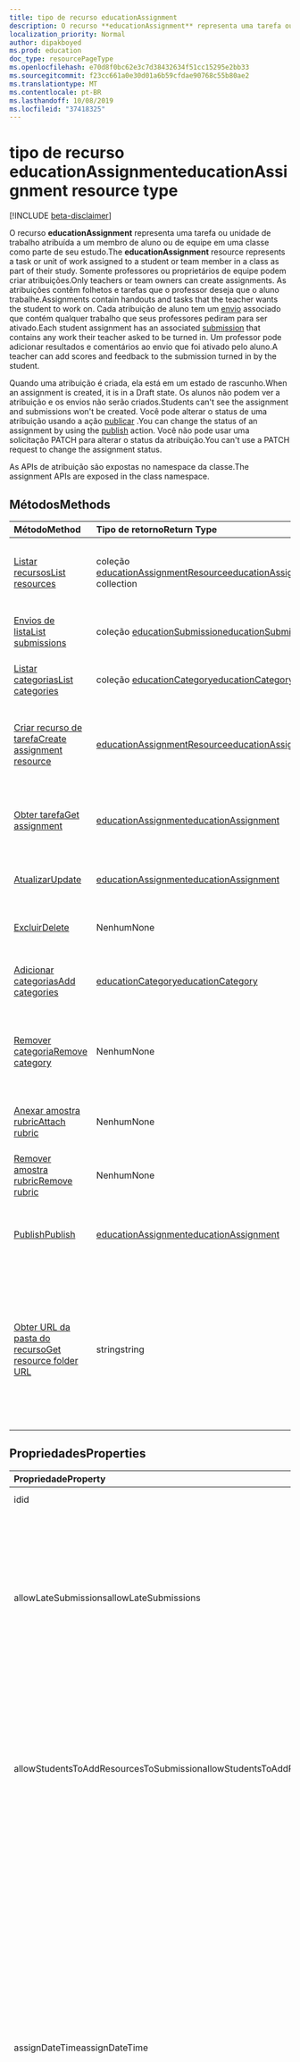 ```yaml
---
title: tipo de recurso educationAssignment
description: O recurso **educationAssignment** representa uma tarefa ou unidade de trabalho atribuída a um membro de aluno ou de equipe em uma classe como parte de seu estudo. Somente professores ou proprietários de equipe podem criar atribuições. As atribuições contêm folhetos e tarefas que o professor deseja que o aluno trabalhe. Cada atribuição de aluno tem um envio associado que contém qualquer trabalho que seus professores pediram para ser ativado. Um professor pode adicionar resultados e comentários ao envio que foi ativado pelo aluno.
localization_priority: Normal
author: dipakboyed
ms.prod: education
doc_type: resourcePageType
ms.openlocfilehash: e70d8f0bc62e3c7d38432634f51cc15295e2bb33
ms.sourcegitcommit: f23cc661a0e30d01a6b59cfdae90768c55b80ae2
ms.translationtype: MT
ms.contentlocale: pt-BR
ms.lasthandoff: 10/08/2019
ms.locfileid: "37418325"
---
```

# <a name="educationassignment-resource-type"></a><span data-ttu-id="786e4-107">tipo de recurso educationAssignment</span><span class="sxs-lookup"><span data-stu-id="786e4-107">educationAssignment resource type</span></span>

[!INCLUDE [beta-disclaimer](../../includes/beta-disclaimer.md)]

<span data-ttu-id="786e4-108">O recurso **educationAssignment** representa uma tarefa ou unidade de trabalho atribuída a um membro de aluno ou de equipe em uma classe como parte de seu estudo.</span><span class="sxs-lookup"><span data-stu-id="786e4-108">The **educationAssignment** resource represents a task or unit of work assigned to a student or team member in a class as part of their study.</span></span> <span data-ttu-id="786e4-109">Somente professores ou proprietários de equipe podem criar atribuições.</span><span class="sxs-lookup"><span data-stu-id="786e4-109">Only teachers or team owners can create assignments.</span></span> <span data-ttu-id="786e4-110">As atribuições contêm folhetos e tarefas que o professor deseja que o aluno trabalhe.</span><span class="sxs-lookup"><span data-stu-id="786e4-110">Assignments contain handouts and tasks that the teacher wants the student to work on.</span></span> <span data-ttu-id="786e4-111">Cada atribuição de aluno tem um [envio](educationsubmissionresource.md) associado que contém qualquer trabalho que seus professores pediram para ser ativado.</span><span class="sxs-lookup"><span data-stu-id="786e4-111">Each student assignment has an associated [submission](educationsubmissionresource.md) that contains any work their teacher asked to be turned in.</span></span> <span data-ttu-id="786e4-112">Um professor pode adicionar resultados e comentários ao envio que foi ativado pelo aluno.</span><span class="sxs-lookup"><span data-stu-id="786e4-112">A teacher can add scores and feedback to the submission turned in by the student.</span></span>

<span data-ttu-id="786e4-113">Quando uma atribuição é criada, ela está em um estado de rascunho.</span><span class="sxs-lookup"><span data-stu-id="786e4-113">When an assignment is created, it is in a Draft state.</span></span> <span data-ttu-id="786e4-114">Os alunos não podem ver a atribuição e os envios não serão criados.</span><span class="sxs-lookup"><span data-stu-id="786e4-114">Students can't see the assignment and submissions won't be created.</span></span> <span data-ttu-id="786e4-115">Você pode alterar o status de uma atribuição usando a ação [publicar](../api/educationassignment-publish.md) .</span><span class="sxs-lookup"><span data-stu-id="786e4-115">You can change the status of an assignment by using the [publish](../api/educationassignment-publish.md) action.</span></span> <span data-ttu-id="786e4-116">Você não pode usar uma solicitação PATCH para alterar o status da atribuição.</span><span class="sxs-lookup"><span data-stu-id="786e4-116">You can't use a PATCH request to change the assignment status.</span></span>

<span data-ttu-id="786e4-117">As APIs de atribuição são expostas no namespace da classe.</span><span class="sxs-lookup"><span data-stu-id="786e4-117">The assignment APIs are exposed in the class namespace.</span></span>

## <a name="methods"></a><span data-ttu-id="786e4-118">Métodos</span><span class="sxs-lookup"><span data-stu-id="786e4-118">Methods</span></span>

| <span data-ttu-id="786e4-119">Método</span><span class="sxs-lookup"><span data-stu-id="786e4-119">Method</span></span>           | <span data-ttu-id="786e4-120">Tipo de retorno</span><span class="sxs-lookup"><span data-stu-id="786e4-120">Return Type</span></span>    |<span data-ttu-id="786e4-121">Descrição</span><span class="sxs-lookup"><span data-stu-id="786e4-121">Description</span></span>|
|:---------------|:--------|:----------|
|[<span data-ttu-id="786e4-122">Listar recursos</span><span class="sxs-lookup"><span data-stu-id="786e4-122">List resources</span></span>](../api/educationassignment-list-resources.md) |<span data-ttu-id="786e4-123">coleção [educationAssignmentResource](educationassignmentresource.md)</span><span class="sxs-lookup"><span data-stu-id="786e4-123">[educationAssignmentResource](educationassignmentresource.md) collection</span></span>| <span data-ttu-id="786e4-124">Obtenha uma coleção de objetos **educationAssignmentResource** .</span><span class="sxs-lookup"><span data-stu-id="786e4-124">Get an **educationAssignmentResource** object collection.</span></span>|
|[<span data-ttu-id="786e4-125">Envios de lista</span><span class="sxs-lookup"><span data-stu-id="786e4-125">List submissions</span></span>](../api/educationassignment-list-submissions.md) |<span data-ttu-id="786e4-126">coleção [educationSubmission](educationsubmission.md)</span><span class="sxs-lookup"><span data-stu-id="786e4-126">[educationSubmission](educationsubmission.md) collection</span></span>| <span data-ttu-id="786e4-127">Obtenha uma coleção de objetos **educationSubmission** .</span><span class="sxs-lookup"><span data-stu-id="786e4-127">Get an **educationSubmission** object collection.</span></span>|
|[<span data-ttu-id="786e4-128">Listar categorias</span><span class="sxs-lookup"><span data-stu-id="786e4-128">List categories</span></span>](../api/educationassignment-list-categories.md) |<span data-ttu-id="786e4-129">coleção [educationCategory](educationcategory.md)</span><span class="sxs-lookup"><span data-stu-id="786e4-129">[educationCategory](educationcategory.md) collection</span></span>| <span data-ttu-id="786e4-130">Obtenha uma coleção de objetos **educationCategory** .</span><span class="sxs-lookup"><span data-stu-id="786e4-130">Get an **educationCategory** object collection.</span></span>|
|[<span data-ttu-id="786e4-131">Criar recurso de tarefa</span><span class="sxs-lookup"><span data-stu-id="786e4-131">Create assignment resource</span></span>](../api/educationassignment-post-resources.md) |[<span data-ttu-id="786e4-132">educationAssignmentResource</span><span class="sxs-lookup"><span data-stu-id="786e4-132">educationAssignmentResource</span></span>](educationassignmentresource.md)| <span data-ttu-id="786e4-133">Crie um novo **educationAssignmentResource** postando na coleção Resources.</span><span class="sxs-lookup"><span data-stu-id="786e4-133">Create a new **educationAssignmentResource** by posting to the resources collection.</span></span>|
|[<span data-ttu-id="786e4-134">Obter tarefa</span><span class="sxs-lookup"><span data-stu-id="786e4-134">Get assignment</span></span>](../api/educationassignment-get.md) | [<span data-ttu-id="786e4-135">educationAssignment</span><span class="sxs-lookup"><span data-stu-id="786e4-135">educationAssignment</span></span>](educationassignment.md) |<span data-ttu-id="786e4-136">Ler propriedades e relações de um objeto **educationAssignment** .</span><span class="sxs-lookup"><span data-stu-id="786e4-136">Read properties and relationships of an **educationAssignment** object.</span></span>|
|[<span data-ttu-id="786e4-137">Atualizar</span><span class="sxs-lookup"><span data-stu-id="786e4-137">Update</span></span>](../api/educationassignment-update.md) | [<span data-ttu-id="786e4-138">educationAssignment</span><span class="sxs-lookup"><span data-stu-id="786e4-138">educationAssignment</span></span>](educationassignment.md) |<span data-ttu-id="786e4-139">Atualize um objeto **educationAssignment** .</span><span class="sxs-lookup"><span data-stu-id="786e4-139">Update an **educationAssignment** object.</span></span> |
|[<span data-ttu-id="786e4-140">Excluir</span><span class="sxs-lookup"><span data-stu-id="786e4-140">Delete</span></span>](../api/educationassignment-delete.md) | <span data-ttu-id="786e4-141">Nenhum</span><span class="sxs-lookup"><span data-stu-id="786e4-141">None</span></span> |<span data-ttu-id="786e4-142">Excluir um objeto **educationAssignment** .</span><span class="sxs-lookup"><span data-stu-id="786e4-142">Delete an **educationAssignment** object.</span></span> |
|[<span data-ttu-id="786e4-143">Adicionar categorias</span><span class="sxs-lookup"><span data-stu-id="786e4-143">Add categories</span></span>](../api/educationassignment-add-categories.md) |[<span data-ttu-id="786e4-144">educationCategory</span><span class="sxs-lookup"><span data-stu-id="786e4-144">educationCategory</span></span>](educationcategory.md) | <span data-ttu-id="786e4-145">Atribua um **educationCategory** pertencente à classe a essa atribuição.</span><span class="sxs-lookup"><span data-stu-id="786e4-145">Assign an **educationCategory** belonging to the class to this assignment.</span></span>|
|[<span data-ttu-id="786e4-146">Remover categoria</span><span class="sxs-lookup"><span data-stu-id="786e4-146">Remove category</span></span>](../api/educationassignment-remove-category.md) |<span data-ttu-id="786e4-147">Nenhum</span><span class="sxs-lookup"><span data-stu-id="786e4-147">None</span></span>| <span data-ttu-id="786e4-148">Remover um **educationCategory** pertencente à classe dessa atribuição.</span><span class="sxs-lookup"><span data-stu-id="786e4-148">Remove an **educationCategory** belonging to the class from this assignment.</span></span>|
|[<span data-ttu-id="786e4-149">Anexar amostra rubric</span><span class="sxs-lookup"><span data-stu-id="786e4-149">Attach rubric</span></span>](../api/educationassignment-put-rubric.md)|<span data-ttu-id="786e4-150">Nenhum</span><span class="sxs-lookup"><span data-stu-id="786e4-150">None</span></span>|<span data-ttu-id="786e4-151">Anexar um **educationRubric** existente a esta atribuição.</span><span class="sxs-lookup"><span data-stu-id="786e4-151">Attach an existing **educationRubric** to this assignment.</span></span>|
|[<span data-ttu-id="786e4-152">Remover amostra rubric</span><span class="sxs-lookup"><span data-stu-id="786e4-152">Remove rubric</span></span>](../api/educationassignment-delete-rubric.md)|<span data-ttu-id="786e4-153">Nenhum</span><span class="sxs-lookup"><span data-stu-id="786e4-153">None</span></span>|<span data-ttu-id="786e4-154">Desanexe o **educationRubric** da atribuição.</span><span class="sxs-lookup"><span data-stu-id="786e4-154">Detach the **educationRubric** from this assignment.</span></span>|
|[<span data-ttu-id="786e4-155">Publish</span><span class="sxs-lookup"><span data-stu-id="786e4-155">Publish</span></span>](../api/educationassignment-publish.md)|[<span data-ttu-id="786e4-156">educationAssignment</span><span class="sxs-lookup"><span data-stu-id="786e4-156">educationAssignment</span></span>](educationassignment.md)|<span data-ttu-id="786e4-157">Alterar o estado de um objeto **educationAssignment** de rascunho para publicado.</span><span class="sxs-lookup"><span data-stu-id="786e4-157">Change the state of an **educationAssignment** object from draft to published.</span></span>|
|[<span data-ttu-id="786e4-158">Obter URL da pasta do recurso</span><span class="sxs-lookup"><span data-stu-id="786e4-158">Get resource folder URL</span></span>](../api/educationassignment-getresourcesfolderurl.md)| <span data-ttu-id="786e4-159">string</span><span class="sxs-lookup"><span data-stu-id="786e4-159">string</span></span>| <span data-ttu-id="786e4-160">A pasta do OneDrive em que os recursos baseados em arquivo devem ser colocados para fazer parte de um recurso de atribuição.</span><span class="sxs-lookup"><span data-stu-id="786e4-160">The OneDrive folder into which file-based resources should be placed to be part of an assignment resource.</span></span> <span data-ttu-id="786e4-161">Os arquivos devem estar localizados nessa pasta para serem adicionados como um recurso.</span><span class="sxs-lookup"><span data-stu-id="786e4-161">Files must be located in this folder to be added as a resource.</span></span>|

## <a name="properties"></a><span data-ttu-id="786e4-162">Propriedades</span><span class="sxs-lookup"><span data-stu-id="786e4-162">Properties</span></span>
| <span data-ttu-id="786e4-163">Propriedade</span><span class="sxs-lookup"><span data-stu-id="786e4-163">Property</span></span>     | <span data-ttu-id="786e4-164">Tipo</span><span class="sxs-lookup"><span data-stu-id="786e4-164">Type</span></span>   |<span data-ttu-id="786e4-165">Descrição</span><span class="sxs-lookup"><span data-stu-id="786e4-165">Description</span></span>|
|:---------------|:--------|:----------|
|<span data-ttu-id="786e4-166">id</span><span class="sxs-lookup"><span data-stu-id="786e4-166">id</span></span>|<span data-ttu-id="786e4-167">String</span><span class="sxs-lookup"><span data-stu-id="786e4-167">String</span></span>| <span data-ttu-id="786e4-168">Somente leitura.</span><span class="sxs-lookup"><span data-stu-id="786e4-168">Read-only.</span></span>|
|<span data-ttu-id="786e4-169">allowLateSubmissions</span><span class="sxs-lookup"><span data-stu-id="786e4-169">allowLateSubmissions</span></span>|<span data-ttu-id="786e4-170">Booliano</span><span class="sxs-lookup"><span data-stu-id="786e4-170">Boolean</span></span>| <span data-ttu-id="786e4-171">Identifica se os alunos podem enviar após a data de conclusão.</span><span class="sxs-lookup"><span data-stu-id="786e4-171">Identifies whether students can submit after the due date.</span></span> <span data-ttu-id="786e4-172">Se essa propriedade não for especificada durante a criação, o padrão será true.</span><span class="sxs-lookup"><span data-stu-id="786e4-172">If this property is not specified during create, it defaults to true.</span></span> |
|<span data-ttu-id="786e4-173">allowStudentsToAddResourcesToSubmission</span><span class="sxs-lookup"><span data-stu-id="786e4-173">allowStudentsToAddResourcesToSubmission</span></span>|<span data-ttu-id="786e4-174">Booliano</span><span class="sxs-lookup"><span data-stu-id="786e4-174">Boolean</span></span>| <span data-ttu-id="786e4-175">Identifica se os alunos podem adicionar seus próprios recursos a um envio ou se eles só podem modificar recursos adicionados pelo professor.</span><span class="sxs-lookup"><span data-stu-id="786e4-175">Identifies whether students can add their own resources to a submission or if they can only modify resources added by the teacher.</span></span> |
|<span data-ttu-id="786e4-176">assignDateTime</span><span class="sxs-lookup"><span data-stu-id="786e4-176">assignDateTime</span></span>|<span data-ttu-id="786e4-177">DateTimeOffset</span><span class="sxs-lookup"><span data-stu-id="786e4-177">DateTimeOffset</span></span>|<span data-ttu-id="786e4-178">A data em que a atribuição deve se tornar ativa.</span><span class="sxs-lookup"><span data-stu-id="786e4-178">The date when the assignment should become active.</span></span>  <span data-ttu-id="786e4-179">Se no futuro, a atribuição não será mostrada ao aluno até esta data.</span><span class="sxs-lookup"><span data-stu-id="786e4-179">If in the future, the assignment is not shown to the student until this date.</span></span>  <span data-ttu-id="786e4-180">O tipo **timestamp** representa informações de data e hora usando o formato ISO 8601 e está sempre no horário UTC.</span><span class="sxs-lookup"><span data-stu-id="786e4-180">The **Timestamp** type represents date and time information using ISO 8601 format and is always in UTC time.</span></span> <span data-ttu-id="786e4-181">Por exemplo, meia-noite em UTC no dia 1° de janeiro de 2014 teria esta aparência: `'2014-01-01T00:00:00Z'`</span><span class="sxs-lookup"><span data-stu-id="786e4-181">For example, midnight UTC on Jan 1, 2014 would look like this: `'2014-01-01T00:00:00Z'`</span></span>|
|<span data-ttu-id="786e4-182">atribuir</span><span class="sxs-lookup"><span data-stu-id="786e4-182">assignTo</span></span>|[<span data-ttu-id="786e4-183">educationAssignmentRecipient</span><span class="sxs-lookup"><span data-stu-id="786e4-183">educationAssignmentRecipient</span></span>](educationassignmentrecipient.md)| <span data-ttu-id="786e4-184">Quais usuários ou classes inteira devem receber um objeto de envio depois que a atribuição for publicada.</span><span class="sxs-lookup"><span data-stu-id="786e4-184">Which users, or whole class should receive a submission object once the assignment is published.</span></span> |
|<span data-ttu-id="786e4-185">assignedDateTime</span><span class="sxs-lookup"><span data-stu-id="786e4-185">assignedDateTime</span></span>|<span data-ttu-id="786e4-186">DateTimeOffset</span><span class="sxs-lookup"><span data-stu-id="786e4-186">DateTimeOffset</span></span>|<span data-ttu-id="786e4-187">O momento em que a atribuição foi publicada para estudantes e a atribuição aparece na linha do tempo dos alunos.</span><span class="sxs-lookup"><span data-stu-id="786e4-187">The moment that the assignment was published to students and the assignment shows up on the students timeline.</span></span>  <span data-ttu-id="786e4-188">O tipo Timestamp representa informações de data e hora usando o formato ISO 8601 e está sempre no horário UTC.</span><span class="sxs-lookup"><span data-stu-id="786e4-188">The Timestamp type represents date and time information using ISO 8601 format and is always in UTC time.</span></span> <span data-ttu-id="786e4-189">Por exemplo, meia-noite em UTC no dia 1° de janeiro de 2014 teria esta aparência: `'2014-01-01T00:00:00Z'`</span><span class="sxs-lookup"><span data-stu-id="786e4-189">For example, midnight UTC on Jan 1, 2014 would look like this: `'2014-01-01T00:00:00Z'`</span></span>|
|<span data-ttu-id="786e4-190">classId</span><span class="sxs-lookup"><span data-stu-id="786e4-190">classId</span></span>|<span data-ttu-id="786e4-191">String</span><span class="sxs-lookup"><span data-stu-id="786e4-191">String</span></span>| <span data-ttu-id="786e4-192">Classe à qual essa atribuição pertence.</span><span class="sxs-lookup"><span data-stu-id="786e4-192">Class which this assignment belongs.</span></span> |
|<span data-ttu-id="786e4-193">closeDateTime</span><span class="sxs-lookup"><span data-stu-id="786e4-193">closeDateTime</span></span>|<span data-ttu-id="786e4-194">DateTimeOffset</span><span class="sxs-lookup"><span data-stu-id="786e4-194">DateTimeOffset</span></span>| <span data-ttu-id="786e4-195">Data em que a atribuição será fechada para envios.</span><span class="sxs-lookup"><span data-stu-id="786e4-195">Date when the assignment will be closed for submissions.</span></span> <span data-ttu-id="786e4-196">Este é um campo opcional que pode ser nulo se a atribuição não allowLateSubmissions ou quando closeDateTime for igual a dueDateTime.</span><span class="sxs-lookup"><span data-stu-id="786e4-196">This is an optional field that can be null if the assignment does not allowLateSubmissions or when the closeDateTime is the same as the dueDateTime.</span></span> <span data-ttu-id="786e4-197">Mas, se especificado, o closeDateTime deve ser maior ou igual ao de dueDateTime.</span><span class="sxs-lookup"><span data-stu-id="786e4-197">But if specified, then the closeDateTime must be greater than or equal to the dueDateTime.</span></span> <span data-ttu-id="786e4-198">O tipo Timestamp representa informações de data e hora usando o formato ISO 8601 e está sempre no horário UTC.</span><span class="sxs-lookup"><span data-stu-id="786e4-198">The Timestamp type represents date and time information using ISO 8601 format and is always in UTC time.</span></span> <span data-ttu-id="786e4-199">Por exemplo, meia-noite em UTC no dia 1° de janeiro de 2014 teria esta aparência: `'2014-01-01T00:00:00Z'`</span><span class="sxs-lookup"><span data-stu-id="786e4-199">For example, midnight UTC on Jan 1, 2014 would look like this: `'2014-01-01T00:00:00Z'`</span></span>|
|<span data-ttu-id="786e4-200">createdBy</span><span class="sxs-lookup"><span data-stu-id="786e4-200">createdBy</span></span>|[<span data-ttu-id="786e4-201">identitySet</span><span class="sxs-lookup"><span data-stu-id="786e4-201">identitySet</span></span>](identityset.md)| <span data-ttu-id="786e4-202">Quem criou a atribuição.</span><span class="sxs-lookup"><span data-stu-id="786e4-202">Who created the assignment.</span></span> |
|<span data-ttu-id="786e4-203">createdDateTime</span><span class="sxs-lookup"><span data-stu-id="786e4-203">createdDateTime</span></span>|<span data-ttu-id="786e4-204">DateTimeOffset</span><span class="sxs-lookup"><span data-stu-id="786e4-204">DateTimeOffset</span></span>|<span data-ttu-id="786e4-205">Momento em que a atribuição foi criada.</span><span class="sxs-lookup"><span data-stu-id="786e4-205">Moment when the assignment was created.</span></span>  <span data-ttu-id="786e4-206">O tipo Timestamp representa informações de data e hora usando o formato ISO 8601 e está sempre no horário UTC.</span><span class="sxs-lookup"><span data-stu-id="786e4-206">The Timestamp type represents date and time information using ISO 8601 format and is always in UTC time.</span></span> <span data-ttu-id="786e4-207">Por exemplo, meia-noite em UTC no dia 1° de janeiro de 2014 teria esta aparência: `'2014-01-01T00:00:00Z'`</span><span class="sxs-lookup"><span data-stu-id="786e4-207">For example, midnight UTC on Jan 1, 2014 would look like this: `'2014-01-01T00:00:00Z'`</span></span>|
|<span data-ttu-id="786e4-208">displayName</span><span class="sxs-lookup"><span data-stu-id="786e4-208">displayName</span></span>|<span data-ttu-id="786e4-209">String</span><span class="sxs-lookup"><span data-stu-id="786e4-209">String</span></span>|<span data-ttu-id="786e4-210">Nome da atribuição.</span><span class="sxs-lookup"><span data-stu-id="786e4-210">Name of the assignment.</span></span>|
|<span data-ttu-id="786e4-211">dueDateTime</span><span class="sxs-lookup"><span data-stu-id="786e4-211">dueDateTime</span></span>|<span data-ttu-id="786e4-212">DateTimeOffset</span><span class="sxs-lookup"><span data-stu-id="786e4-212">DateTimeOffset</span></span>|<span data-ttu-id="786e4-213">Data de vencimento da atribuição de alunos.</span><span class="sxs-lookup"><span data-stu-id="786e4-213">Date when the students assignment is due.</span></span>  <span data-ttu-id="786e4-214">O tipo Timestamp representa informações de data e hora usando o formato ISO 8601 e está sempre no horário UTC.</span><span class="sxs-lookup"><span data-stu-id="786e4-214">The Timestamp type represents date and time information using ISO 8601 format and is always in UTC time.</span></span> <span data-ttu-id="786e4-215">Por exemplo, meia-noite em UTC no dia 1° de janeiro de 2014 teria esta aparência: `'2014-01-01T00:00:00Z'`</span><span class="sxs-lookup"><span data-stu-id="786e4-215">For example, midnight UTC on Jan 1, 2014 would look like this: `'2014-01-01T00:00:00Z'`</span></span>|
|<span data-ttu-id="786e4-216">notas</span><span class="sxs-lookup"><span data-stu-id="786e4-216">grading</span></span>|[<span data-ttu-id="786e4-217">educationAssignmentGradeType</span><span class="sxs-lookup"><span data-stu-id="786e4-217">educationAssignmentGradeType</span></span>](educationassignmentgradetype.md)|<span data-ttu-id="786e4-218">Como a atribuição será classificada.</span><span class="sxs-lookup"><span data-stu-id="786e4-218">How the assignment will be graded.</span></span> |
|<span data-ttu-id="786e4-219">contida</span><span class="sxs-lookup"><span data-stu-id="786e4-219">instructions</span></span>|[<span data-ttu-id="786e4-220">itemBody</span><span class="sxs-lookup"><span data-stu-id="786e4-220">itemBody</span></span>](itembody.md)| <span data-ttu-id="786e4-221">Instruções para a atribuição.</span><span class="sxs-lookup"><span data-stu-id="786e4-221">Instructions for the assignment.</span></span>  <span data-ttu-id="786e4-222">Isso, juntamente com o nome para exibição, diga ao aluno o que fazer.</span><span class="sxs-lookup"><span data-stu-id="786e4-222">This along with the display name tell the student what to do.</span></span> |
|<span data-ttu-id="786e4-223">lastModifiedBy</span><span class="sxs-lookup"><span data-stu-id="786e4-223">lastModifiedBy</span></span>|[<span data-ttu-id="786e4-224">identitySet</span><span class="sxs-lookup"><span data-stu-id="786e4-224">identitySet</span></span>](identityset.md)| <span data-ttu-id="786e4-225">Quem modificou a atribuição pela última vez.</span><span class="sxs-lookup"><span data-stu-id="786e4-225">Who last modified the assignment.</span></span> |
|<span data-ttu-id="786e4-226">lastModifiedDateTime</span><span class="sxs-lookup"><span data-stu-id="786e4-226">lastModifiedDateTime</span></span>|<span data-ttu-id="786e4-227">DateTimeOffset</span><span class="sxs-lookup"><span data-stu-id="786e4-227">DateTimeOffset</span></span>|<span data-ttu-id="786e4-228">Momento em que a atribuição foi modificada pela última vez.</span><span class="sxs-lookup"><span data-stu-id="786e4-228">Moment when the assignment was last modified.</span></span>  <span data-ttu-id="786e4-229">O tipo Timestamp representa informações de data e hora usando o formato ISO 8601 e está sempre no horário UTC.</span><span class="sxs-lookup"><span data-stu-id="786e4-229">The Timestamp type represents date and time information using ISO 8601 format and is always in UTC time.</span></span> <span data-ttu-id="786e4-230">Por exemplo, meia-noite em UTC no dia 1° de janeiro de 2014 teria esta aparência: `'2014-01-01T00:00:00Z'`</span><span class="sxs-lookup"><span data-stu-id="786e4-230">For example, midnight UTC on Jan 1, 2014 would look like this: `'2014-01-01T00:00:00Z'`</span></span>|
|<span data-ttu-id="786e4-231">status</span><span class="sxs-lookup"><span data-stu-id="786e4-231">status</span></span>|<span data-ttu-id="786e4-232">cadeia de caracteres</span><span class="sxs-lookup"><span data-stu-id="786e4-232">string</span></span>| <span data-ttu-id="786e4-233">Status da **atribuição**.</span><span class="sxs-lookup"><span data-stu-id="786e4-233">Status of the **Assignment**.</span></span>  <span data-ttu-id="786e4-234">Você não pode corrigir esse valor.</span><span class="sxs-lookup"><span data-stu-id="786e4-234">You can not PATCH this value.</span></span>  <span data-ttu-id="786e4-235">Os valores possíveis são: `draft`, `scheduled`, `published`, `assigned`.</span><span class="sxs-lookup"><span data-stu-id="786e4-235">Possible values are: `draft`, `scheduled`, `published`, `assigned`.</span></span>|

## <a name="relationships"></a><span data-ttu-id="786e4-236">Relações</span><span class="sxs-lookup"><span data-stu-id="786e4-236">Relationships</span></span>
| <span data-ttu-id="786e4-237">Relação</span><span class="sxs-lookup"><span data-stu-id="786e4-237">Relationship</span></span> | <span data-ttu-id="786e4-238">Tipo</span><span class="sxs-lookup"><span data-stu-id="786e4-238">Type</span></span>   |<span data-ttu-id="786e4-239">Descrição</span><span class="sxs-lookup"><span data-stu-id="786e4-239">Description</span></span>|
|:---------------|:--------|:----------|
|<span data-ttu-id="786e4-240">recursos</span><span class="sxs-lookup"><span data-stu-id="786e4-240">resources</span></span>|<span data-ttu-id="786e4-241">coleção [educationAssignmentResource](educationassignmentresource.md)</span><span class="sxs-lookup"><span data-stu-id="786e4-241">[educationAssignmentResource](educationassignmentresource.md) collection</span></span>| <span data-ttu-id="786e4-242">Objetos de aprendizado associados a essa atribuição.</span><span class="sxs-lookup"><span data-stu-id="786e4-242">Learning objects that are associated with this assignment.</span></span>  <span data-ttu-id="786e4-243">Somente os professores podem modificar essa lista.</span><span class="sxs-lookup"><span data-stu-id="786e4-243">Only teachers can modify this list.</span></span> <span data-ttu-id="786e4-244">Anulável.</span><span class="sxs-lookup"><span data-stu-id="786e4-244">Nullable.</span></span>|
|<span data-ttu-id="786e4-245">envios</span><span class="sxs-lookup"><span data-stu-id="786e4-245">submissions</span></span>|<span data-ttu-id="786e4-246">coleção [educationSubmission](educationsubmission.md)</span><span class="sxs-lookup"><span data-stu-id="786e4-246">[educationSubmission](educationsubmission.md) collection</span></span>| <span data-ttu-id="786e4-247">Depois de publicado, há um objeto de envio para cada aluno representando seu trabalho e classificação.</span><span class="sxs-lookup"><span data-stu-id="786e4-247">Once published, there is a submission object for each student representing their work and grade.</span></span>  <span data-ttu-id="786e4-248">Somente leitura.</span><span class="sxs-lookup"><span data-stu-id="786e4-248">Read-only.</span></span> <span data-ttu-id="786e4-249">Anulável.</span><span class="sxs-lookup"><span data-stu-id="786e4-249">Nullable.</span></span>|
|<span data-ttu-id="786e4-250">categories</span><span class="sxs-lookup"><span data-stu-id="786e4-250">categories</span></span>|<span data-ttu-id="786e4-251">coleção [educationCategory](educationcategory.md)</span><span class="sxs-lookup"><span data-stu-id="786e4-251">[educationCategory](educationcategory.md) collection</span></span>| <span data-ttu-id="786e4-252">Quando definido, permite que os usuários encontrem facilmente as atribuições de um determinado tipo.</span><span class="sxs-lookup"><span data-stu-id="786e4-252">When set, enables users to easily find assignments of a given type.</span></span>  <span data-ttu-id="786e4-253">Somente leitura.</span><span class="sxs-lookup"><span data-stu-id="786e4-253">Read-only.</span></span> <span data-ttu-id="786e4-254">Anulável.</span><span class="sxs-lookup"><span data-stu-id="786e4-254">Nullable.</span></span>|
|<span data-ttu-id="786e4-255">amostra rubric</span><span class="sxs-lookup"><span data-stu-id="786e4-255">rubric</span></span>|[<span data-ttu-id="786e4-256">educationRubric</span><span class="sxs-lookup"><span data-stu-id="786e4-256">educationRubric</span></span>](educationrubric.md)|<span data-ttu-id="786e4-257">Quando definido, o amostra rubric de gradação anexado a essa atribuição.</span><span class="sxs-lookup"><span data-stu-id="786e4-257">When set, the grading rubric attached to this assignment.</span></span>|

## <a name="json-representation"></a><span data-ttu-id="786e4-258">Representação JSON</span><span class="sxs-lookup"><span data-stu-id="786e4-258">JSON representation</span></span>

<span data-ttu-id="786e4-259">Veja a seguir uma representação JSON do recurso.</span><span class="sxs-lookup"><span data-stu-id="786e4-259">The following is a JSON representation of the resource.</span></span>

<!-- {
  "blockType": "resource",
  "keyProperty":"id",
  "optionalProperties": [

  ],
  "@odata.type": "microsoft.graph.educationAssignment"
}-->

```json
{
  "id": "String (identifier)",
  "allowLateSubmissions": true,
  "allowStudentsToAddResourcesToSubmission": true,
  "assignDateTime": "String (timestamp)",
  "assignTo": {"@odata.type": "microsoft.graph.educationAssignmentRecipient"},
  "assignedDateTime": "String (timestamp)",
  "classId": "String",
  "closeDateTime": "String (timestamp)",
  "createdBy": {"@odata.type": "microsoft.graph.identitySet"},
  "createdDateTime": "String (timestamp)",
  "displayName": "String",
  "dueDateTime": "String (timestamp)",
  "grading": {"@odata.type": "microsoft.graph.educationAssignmentGradeType"},
  "instructions": {"@odata.type": "microsoft.graph.itemBody"},
  "lastModifiedBy": {"@odata.type": "microsoft.graph.identitySet"},
  "lastModifiedDateTime": "String (timestamp)",
  "status": "string"
}
```

<!-- uuid: 8fcb5dbc-d5aa-4681-8e31-b001d5168d79
2015-10-25 14:57:30 UTC -->
<!--
{
  "type": "#page.annotation",
  "description": "educationAssignment resource",
  "keywords": "",
  "section": "documentation",
  "tocPath": "",
  "suppressions": []
}
-->

